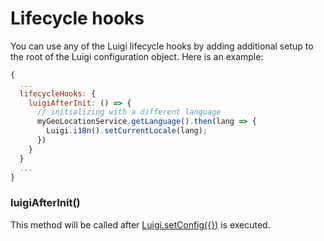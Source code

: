 <!-- meta
{
  "node": {
    "label": "Lifecycle hooks",
    "category": {
      "label": "Luigi Core"
    },
    "metaData": {
      "categoryPosition": 2,
      "position": 8
    }
  }
}
meta -->

# Lifecycle hooks

You can use any of the Luigi lifecycle hooks by adding additional setup to the root of the Luigi configuration object. Here is an example:

```javascript
{
  ...
  lifecycleHooks: {
    luigiAfterInit: () => {
      // initializing with a different language
      myGeoLocationService.getLanguage().then(lang => {
        Luigi.i18n().setCurrentLocale(lang);
      })
    }
  }
  ...
}
```

### luigiAfterInit()

This method will be called after [Luigi.setConfig({})](luigi-core-api.md#setconfig) is executed.

